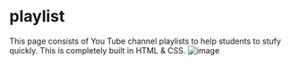 # playlist

This page consists of You Tube channel playlists to help students to stufy quickly. This is completely built in HTML & CSS.
![image](https://user-images.githubusercontent.com/109684270/211121305-11187c52-cc8f-41c6-8fe7-50b0118a8361.png)

